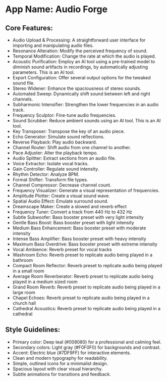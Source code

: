 # **App Name**: Audio Forge

## Core Features:

- Audio Upload & Processing: A straightforward user interface for importing and manipulating audio files.
- Resonance Alteration: Modify the perceived frequency of sound.
- Temporal Modification: Change the rate at which the audio is played.
- Acoustic Purification: Employ an AI tool using a pre-trained model to diminish sound artifacts in recordings, by automatically adjusting parameters. This is an AI tool.
- Export Configuration: Offer several output options for the tweaked sound file.
- Stereo Widener: Enhance the spaciousness of stereo sounds.
- Automated Sweep: Dynamically shift sound between left and right channels.
- Subharmonic Intensifier: Strengthen the lower frequencies in an audio track.
- Frequency Sculptor: Fine-tune audio frequencies.
- Sound Scrubber: Reduce ambient sounds using an AI tool. This is an AI tool.
- Key Transposer: Transpose the key of an audio piece.
- Echo Generator: Simulate sound reflections.
- Reverse Playback: Play audio backward.
- Channel Router: Shift audio from one channel to another.
- Pace Adjuster: Alter the playback tempo.
- Audio Splitter: Extract sections from an audio file.
- Voice Extractor: Isolate vocal tracks.
- Gain Controller: Regulate sound intensity.
- Rhythm Detector: Analyze BPM.
- Format Shifter: Transform file types.
- Channel Compressor: Decrease channel count.
- Frequency Visualizer: Generate a visual representation of frequencies.
- Amplitude Plotter: Create a visual sound wave.
- Spatial Audio Effect: Emulate surround sound.
- Dreamscape Maker: Create a slowed and reverb effect
- Frequency Tuner: Convert a track from 440 Hz to 432 Hz
- Subtle Subwoofer: Bass booster preset with very light intensity
- Gentle Bass Boost: Bass booster preset with light intensity
- Medium Bass Enhancement: Bass booster preset with moderate intensity
- Intense Bass Amplifier: Bass booster preset with heavy intensity
- Maximum Bass Overdrive: Bass booster preset with extreme intensity
- Vocal Ambience: Reverb preset for vocal tracks
- Washroom Echo: Reverb preset to replicate audio being played in a bathroom
- Compact Room Reflector: Reverb preset to replicate audio being played in a small room
- Average Room Reverberator: Reverb preset to replicate audio being played in a medium sized room
- Grand Room Reverb: Reverb preset to replicate audio being played in a large room
- Chapel Echoes: Reverb preset to replicate audio being played in a church hall
- Cathedral Acoustics: Reverb preset to replicate audio being played in a cathedral

## Style Guidelines:

- Primary color: Deep teal (#008080) for a professional and calming feel.
- Secondary colors: Light gray (#F0F0F0) for backgrounds and contrast.
- Accent: Electric blue (#7DF9FF) for interactive elements.
- Clean and modern typography for readability.
- Simple, outlined icons for a minimalist design.
- Spacious layout with clear visual hierarchy.
- Subtle animations for transitions and feedback.